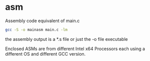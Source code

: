 # asm

Assembly code equivalent of main.c

```bash
gcc -S -o mainasm main.c -lm
```

the assembly output is a *.s file or just the -o file executable

Enclosed ASMs are from different Intel x64 Processors each using a different OS and different GCC version.
